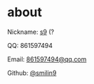 # about

 Nickname: [s9](https://www.smilin9.com/) (?

QQ: 861597494

 Email: [861597494@qq.com](mailto:861597494@qq.com)

 Github: [@smilin9](https://github.com/smilin9)